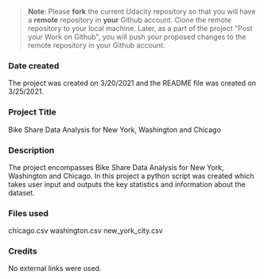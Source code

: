 >**Note**: Please **fork** the current Udacity repository so that you will have a **remote** repository in **your** Github account. Clone the remote repository to your local machine. Later, as a part of the project "Post your Work on Github", you will push your proposed changes to the remote repository in your Github account.

### Date created
The project was created on 3/20/2021 and the README file was created on 3/25/2021.

### Project Title
Bike Share Data Analysis for New York, Washington and Chicago

### Description
The project encompasses Bike Share Data Analysis for New York, Washington and Chicago. In this project a python script was created which takes user input and outputs the key statistics and information about the dataset.

### Files used
chicago.csv
washington.csv
new_york_city.csv

### Credits
No external links were used.
